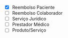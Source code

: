 - [x] Reembolso Paciente 
- [ ] Reembolso Colaborador
- [ ] Serviço Jurídico
- [ ] Prestador Médico
- [ ] Produto/Serviço